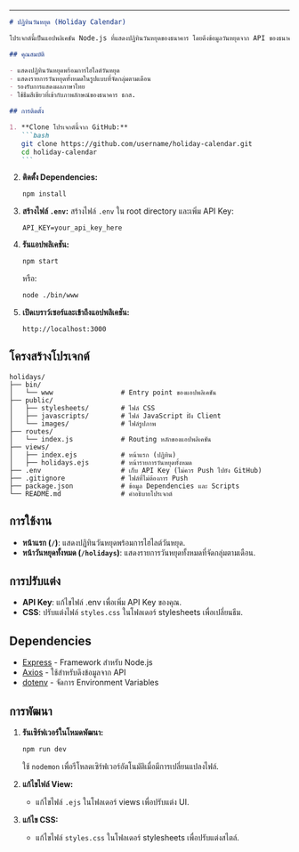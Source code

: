 

---

````markdown
# ปฏิทินวันหยุด (Holiday Calendar)

โปรเจกต์นี้เป็นแอปพลิเคชัน Node.js ที่แสดงปฏิทินวันหยุดของธนาคาร โดยดึงข้อมูลวันหยุดจาก API ของธนาคารแห่งประเทศไทย และแสดงผลในรูปแบบเว็บแอปพลิเคชัน

## คุณสมบัติ

- แสดงปฏิทินวันหยุดพร้อมการไฮไลต์วันหยุด
- แสดงรายการวันหยุดทั้งหมดในรูปแบบที่จัดกลุ่มตามเดือน
- รองรับการแสดงผลภาษาไทย
- ใช้ธีมสีเขียวที่เข้ากับภาพลักษณ์ของธนาคาร ธกส.

## การติดตั้ง

1. **Clone โปรเจกต์นี้จาก GitHub:**
   ```bash
   git clone https://github.com/username/holiday-calendar.git
   cd holiday-calendar
   ```
````

2. **ติดตั้ง Dependencies:**

   ```bash
   npm install
   ```

3. **สร้างไฟล์ `.env`:**
   สร้างไฟล์ `.env` ใน root directory และเพิ่ม API Key:

   ```env
   API_KEY=your_api_key_here
   ```

4. **รันแอปพลิเคชัน:**

   ```bash
   npm start
   ```

   หรือ:

   ```bash
   node ./bin/www
   ```

5. **เปิดเบราว์เซอร์และเข้าถึงแอปพลิเคชัน:**
   ```
   http://localhost:3000
   ```

## โครงสร้างโปรเจกต์

```
holidays/
├── bin/
│   └── www                 # Entry point ของแอปพลิเคชัน
├── public/
│   ├── stylesheets/        # ไฟล์ CSS
│   ├── javascripts/        # ไฟล์ JavaScript ฝั่ง Client
│   └── images/             # ไฟล์รูปภาพ
├── routes/
│   └── index.js            # Routing หลักของแอปพลิเคชัน
├── views/
│   ├── index.ejs           # หน้าแรก (ปฏิทิน)
│   ├── holidays.ejs        # หน้ารายการวันหยุดทั้งหมด
├── .env                    # เก็บ API Key (ไม่ควร Push ไปยัง GitHub)
├── .gitignore              # ไฟล์ที่ไม่ต้องการ Push
├── package.json            # ข้อมูล Dependencies และ Scripts
└── README.md               # คำอธิบายโปรเจกต์
```

## การใช้งาน

- **หน้าแรก (`/`)**: แสดงปฏิทินวันหยุดพร้อมการไฮไลต์วันหยุด.
- **หน้าวันหยุดทั้งหมด (`/holidays`)**: แสดงรายการวันหยุดทั้งหมดที่จัดกลุ่มตามเดือน.

## การปรับแต่ง

- **API Key**: แก้ไขไฟล์ .env เพื่อเพิ่ม API Key ของคุณ.
- **CSS**: ปรับแต่งไฟล์ `styles.css` ในโฟลเดอร์ stylesheets เพื่อเปลี่ยนธีม.

## Dependencies

- [Express](https://expressjs.com/) - Framework สำหรับ Node.js
- [Axios](https://axios-http.com/) - ใช้สำหรับดึงข้อมูลจาก API
- [dotenv](https://github.com/motdotla/dotenv) - จัดการ Environment Variables

## การพัฒนา

1. **รันเซิร์ฟเวอร์ในโหมดพัฒนา:**

   ```bash
   npm run dev
   ```

   ใช้ `nodemon` เพื่อรีโหลดเซิร์ฟเวอร์อัตโนมัติเมื่อมีการเปลี่ยนแปลงไฟล์.

2. **แก้ไขไฟล์ View:**

   - แก้ไขไฟล์ `.ejs` ในโฟลเดอร์ views เพื่อปรับแต่ง UI.

3. **แก้ไข CSS:**
   - แก้ไขไฟล์ `styles.css` ในโฟลเดอร์ stylesheets เพื่อปรับแต่งสไตล์.
